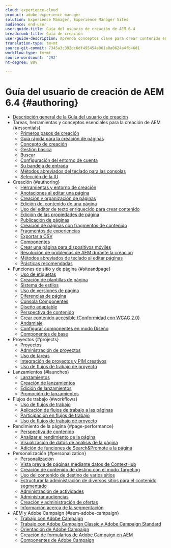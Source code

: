 ```yaml
---
cloud: experience-cloud
product: adobe experience manager
solution: Experience Manager, Experience Manager Sites
audience: end-user
user-guide-title: Guía del usuario de creación de AEM 6.4
breadcrumb-title: Guía de creación
user-guide-description: Aprenda conceptos clave para crear contenido en AEM.
translation-type: tm+mt
source-git-commit: 7345a3c392dc6df495454a061a8a0624a4fb46d1
workflow-type: tm+mt
source-wordcount: '292'
ht-degree: 88%

---
```



# Guía del usuario de creación de AEM 6.4 {#authoring}

+ [Descripción general de la Guía del usuario de creación](home.md)
+ Tareas, herramientas y conceptos esenciales para la creación de AEM {#essentials}
   + [Primeros pasos de creación](first-steps.md)
   + [Guía rápida para la creación de páginas](qg-page-authoring.md)
   + [Concepto de creación](author.md)
   + [Gestión básica](basic-handling.md)
   + [Buscar](search.md)
   + [Configuración del entorno de cuenta](user-properties.md)
   + [Su bandeja de entrada](inbox.md)
   + [Métodos abreviados del teclado para las consolas](keyboard-shortcuts.md)
   + [Selección de la IU](select-ui.md)
+ Creación {#authoring}
   + [Herramientas y entorno de creación](author-environment-tools.md)
   + [Anotaciones al editar una página](annotations.md)
   + [Creación y organización de páginas](managing-pages.md)
   + [Edición del contenido de una página](editing-content.md)
   + [Uso del editor de texto enriquecido para crear contenido](rich-text-editor.md)
   + [Edición de las propiedades de página](editing-page-properties.md)
   + [Publicación de páginas](publishing-pages.md)
   + [Creación de páginas con fragmentos de contenido](content-fragments.md)
   + [Fragmentos de experiencias](experience-fragments.md)
   + [Exportar a CSV](csv-export.md)
   + [Componentes](default-components.md)
   + [Crear una página para dispositivos móviles ](mobile.md)
   + [Resolución de problemas de AEM durante la creación](troubleshooting.md)
   + [Métodos abreviados de teclado al editar páginas](page-authoring-keyboard-shortcuts.md)
   + [Prácticas recomendadas  ](best-practices.md)
+ Funciones de sitio y de página {#siteandpage}
   + [Uso de etiquetas](tags.md)
   + [Creación de plantillas de página  ](templates.md)
   + [Sistema de estilos](style-system.md)
   + [Uso de versiones de página  ](working-with-page-versions.md)
   + [Diferencias de página](page-diff.md)
   + [Consola Componentes](default-components-console.md)
   + [Diseño adaptable](responsive-layout.md)
   + [Perspectiva de contenido](content-insights.md)
   + [Crear contenido accesible (Conformidad con WCAG 2.0)](creating-accessible-content.md)
   + [Andamiaje](scaffolding.md)
   + [Configurar componentes en modo Diseño](default-components-designmode.md)
   + [Componentes de base](default-components-foundation.md)
+ Proyectos {#projects}
   + [Proyectos](projects.md)
   + [Administración de proyectos](touch-ui-managing-projects.md)
   + [Uso de tareas](task-content.md)
   + [Integración de proyectos y PIM creativos](managing-product-information.md) 
   + [Uso de flujos de trabajo de proyecto](projects-with-workflows.md)
+ Lanzamientos {#launches}
   + [Lanzamientos](launches.md)
   + [Creación de lanzamientos](launches-creating.md)
   + [Edición de lanzamientos](launches-editing.md)
   + [Promoción de lanzamientos](launches-promoting.md)
+ Flujos de trabajo {#workflows}
   + [Uso de flujos de trabajo](workflows.md)
   + [Aplicación de flujos de trabajo a las páginas](workflows-applying.md)
   + [Participación en flujos de trabajo](workflows-participating.md)
   + [Uso de flujos de trabajo de proyecto](https://experienceleague.adobe.com/docs/experience-manager-64/authoring/projects/projects-with-workflows.html)
+ Rendimiento de la página {#page-performance}
   + [Perspectiva de contenido](https://experienceleague.adobe.com/docs/experience-manager-64/authoring/siteandpage/content-insights.html)
   + [Analizar el rendimiento de la página](ci-analyze.md)
   + [Visualización de datos de análisis de la página](pa-using.md)
   + [Adición de funciones de Search&amp;Promote a la página](search-and-promote.md)
+ Personalización {#personalization}
   + [Personalización](personalization.md)
   + [Vista previa de páginas mediante datos de ContextHub](ch-previewing.md) 
   + [Creación de contenido de destino con el modo Targeting](content-targeting-touch.md) 
   + [Uso del contenido de destino de varios sitios](multisite-support-targeted-content.md)
   + [Estructurar la administración de diversos sitios para el contenido segmentado](technical-multisite-targeted.md)
   + [Administración de actividades](activitylib.md)
   + [Administrar audiencias](managing-audiences.md)
   + [Creación y administración de ofertas](offerlib.md)
   + [Información acerca de la segmentación](segmentation-overview.md)
+ AEM y Adobe Campaign {#aem-adobe-campaign}
   + [Trabajo con Adobe Campaign](adobe-campaign.md)
   + [Trabajo con Adobe Campaign Classic y Adobe Campaign Standard](campaign.md)
   + [Orientación de Adobe Campaign](target-adobe-campaign.md)
   + [Creación de formularios de Adobe Campaign en AEM](adobe-campaign-forms.md)
   + [Componentes de Adobe Campaign](adobe-campaign-components.md)
